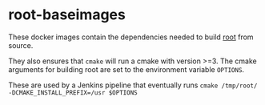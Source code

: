 # root-baseimages
These docker images contain the dependencies needed to build [root](https://root.cern/) from source.

They also ensures that `cmake` will run a cmake with version >=3. The cmake arguments for building root are set to the environment variable `OPTIONS`.

These are used by a Jenkins pipeline that eventually runs `cmake /tmp/root/ -DCMAKE_INSTALL_PREFIX=/usr $OPTIONS`
